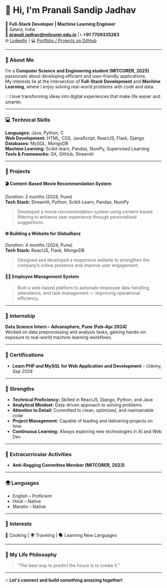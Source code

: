 # 👋 Hi, I'm Pranali Sandip Jadhav

🚀 **Full-Stack Developer | Machine Learning Engineer**  
📍 Satara, India  
📧 **pranali.jadhav@mitcorer.edu.in** | 📞 **+91 7709335263**  
🌐 [LinkedIn](https://linkedin.com/in/pranali-jadhav-64567331a) | 💻 [Portfolio / Projects on GitHub](https://github.com/pranalijadhav1701)

---

### 🧩 About Me

I’m a **Computer Science and Engineering student (MITCORER, 2025)** passionate about developing efficient and user-friendly applications.  
My interests lie at the intersection of **Full-Stack Development** and **Machine Learning**, where I enjoy solving real-world problems with code and data.

💡 I love transforming ideas into digital experiences that make life easier and smarter.

---

### 💻 Technical Skills

**Languages:** Java, Python, C  
**Web Development:** HTML, CSS, JavaScript, ReactJS, Flask, Django  
**Databases:** MySQL, MongoDB  
**Machine Learning:** Scikit-learn, Pandas, NumPy, Supervised Learning  
**Tools & Frameworks:** Git, GitHub, Streamlit

---

### 🧠 Projects

#### 🎬 Content-Based Movie Recommendation System  
*Duration:* 2 months (2024, Pune)  
**Tech Stack:** Streamlit, Python, Scikit-Learn, Pandas, NumPy  
> Developed a movie recommendation system using content-based filtering to enhance user experience through personalized suggestions.

#### 🌐 Building a Website for Globallianz  
*Duration:* 4 months (2024, Pune)  
**Tech Stack:** ReactJS, Flask, MongoDB  
> Designed and developed a responsive website to strengthen the company’s online presence and improve user engagement.

#### 👩‍💼 Employee Management System  
> Built a web-based platform to automate employee data handling, attendance, and task management — improving operational efficiency.

---

### 💼 Internship

**Data Science Intern – Advansphere, Pune (Feb–Apr 2024)**  
Worked on data preprocessing and analysis tasks, gaining hands-on exposure to real-world machine learning workflows.

---

### 📜 Certifications

- **Learn PHP and MySQL for Web Application and Development** – *Udemy, Sep 2024*

---

### 🧠 Strengths

- **Technical Proficiency:** Skilled in ReactJS, Django, Python, and Java  
- **Analytical Mindset:** Data-driven approach to solving problems  
- **Attention to Detail:** Committed to clean, optimized, and maintainable code  
- **Project Management:** Capable of leading and delivering projects on time  
- **Continuous Learning:** Always exploring new technologies in AI and Web Dev  

---

### 🎯 Extracurricular Activities

- **Anti-Ragging Committee Member (MITCORER, 2023)**

---

### 🌍 Languages

- English – Proficient  
- Hindi – Native  
- Marathi – Native  

---

### 💬 Interests

🍳 Cooking | 🌍 Traveling | 🗣️ Learning New Languages  

---

### 🧭 My Life Philosophy

> “The best way to predict the future is to create it.”

---

⭐ **Let's connect and build something amazing together!**
